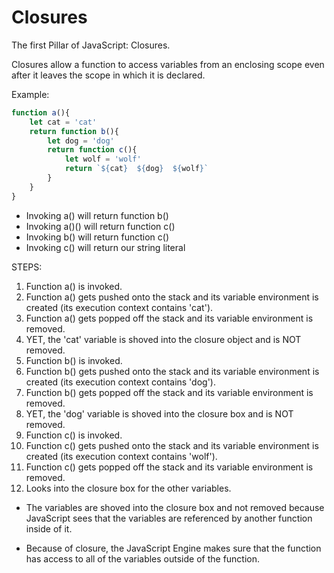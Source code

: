 # Closures

The first Pillar of JavaScript: Closures.

Closures allow a function to access variables from an enclosing scope even after it leaves the scope in which it is declared. 

Example:
```js
function a(){
    let cat = 'cat'
    return function b(){
        let dog = 'dog'
        return function c(){
            let wolf = 'wolf'
            return `${cat}  ${dog}  ${wolf}`
        }
    }
}
```

* Invoking a() will return function b()
* Invoking a()() will return function c()
* Invoking b() will return function c()
* Invoking c() will return our string literal

STEPS:
1. Function a() is invoked. 
2. Function a() gets pushed onto the stack and its variable environment is created (its execution context contains 'cat').
3. Function a() gets popped off the stack and its variable environment is removed. 
4. YET, the 'cat' variable is shoved into the closure object and is NOT removed.
5. Function b() is invoked. 
6. Function b() gets pushed onto the stack and its variable environment is created (its execution context contains 'dog').
7. Function b() gets popped off the stack and its variable environment is removed.
8. YET, the 'dog' variable is shoved into the closure box and is NOT removed. 
9. Function c() is invoked. 
10. Function c() gets pushed onto the stack and its variable environment is created (its execution context contains 'wolf').
11. Function c() gets popped off the stack and its variable environment is removed. 
12. Looks into the closure box for the other variables. 



* The variables are shoved into the closure box and not removed because JavaScript sees that the variables are referenced by another function inside of it. 

* Because of closure, the JavaScript Engine makes sure that the function has access to all of the variables outside of the function. 